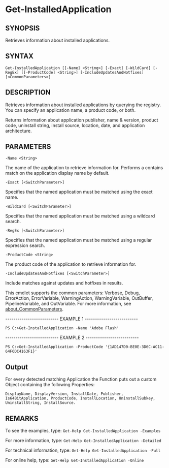 # Get-InstalledApplication

## SYNOPSIS

Retrieves information about installed applications.

## SYNTAX

 `Get-InstalledApplication [[-Name] <String>] [-Exact] [-WildCard] [-RegEx] [[-ProductCode] <String>] [-IncludeUpdatesAndHotfixes] [<CommonParameters>]`

## DESCRIPTION

Retrieves information about installed applications by querying the registry. You can specify an application name, a product code, or both.

Returns information about application publisher, name & version, product code, uninstall string, install source, location, date, and application architecture.

## PARAMETERS

`-Name <String>`

The name of the application to retrieve information for. Performs a contains match on the application display name by default.

`-Exact [<SwitchParameter>]`

Specifies that the named application must be matched using the exact name.

`-WildCard [<SwitchParameter>]`

Specifies that the named application must be matched using a wildcard search.

`-RegEx [<SwitchParameter>]`

Specifies that the named application must be matched using a regular expression search.

`-ProductCode <String>`

The product code of the application to retrieve information for.

`-IncludeUpdatesAndHotfixes [<SwitchParameter>]`

Include matches against updates and hotfixes in results.

<CommonParameters>

This cmdlet supports the common parameters: Verbose, Debug, ErrorAction, ErrorVariable, WarningAction, WarningVariable, OutBuffer, PipelineVariable, and OutVariable. For more information, see [about_CommonParameters](https:/go.microsoft.com/fwlink/?LinkID=113216).

-------------------------- EXAMPLE 1 --------------------------

`PS C:>Get-InstalledApplication -Name 'Adobe Flash'`

-------------------------- EXAMPLE 2 --------------------------

`PS C:>Get-InstalledApplication -ProductCode '{1AD147D0-BE0E-3D6C-AC11-64F6DC4163F1}'`

## Output

For every detected matching Application the Function puts out a custom Object containing the following Properties:

	DisplayName, DisplayVersion, InstallDate, Publisher, Is64BitApplication, ProductCode, InstallLocation, UninstallSubkey, UninstallString, InstallSource.

## REMARKS

To see the examples, type: `Get-Help Get-InstalledApplication -Examples`

For more information, type: `Get-Help Get-InstalledApplication -Detailed`

For technical information, type: `Get-Help Get-InstalledApplication -Full`

For online help, type: `Get-Help Get-InstalledApplication -Online`
